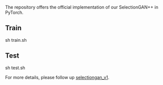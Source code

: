 The repository offers the official implementation of our SelectionGAN++ in PyTorch.

## Train
sh train.sh

## Test
sh test.sh

For more details, please follow up [selectiongan_v1]().
